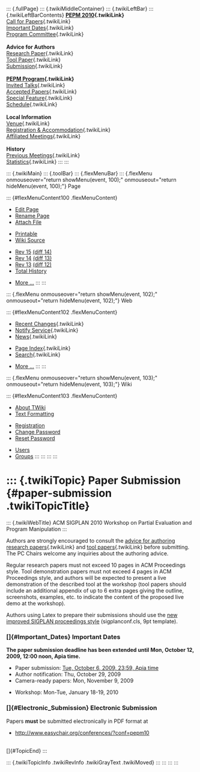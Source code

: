 ::: {.fullPage}
::: {.twikiMiddleContainer}
::: {.twikiLeftBar}
::: {.twikiLeftBarContents}
**[PEPM 2010](WebHome){.twikiLink}**\
[Call for Papers](CallForPapers){.twikiLink}\
[Important Dates](ImportantDates){.twikiLink}\
[Program Committee](ProgramCommittee){.twikiLink}\
\
**Advice for Authors**\
[Research Paper](ResearchPaperAdvice){.twikiLink}\
[Tool Paper](ToolPaperAdvice){.twikiLink}\
[Submission](PaperSubmission){.twikiLink}\
\
**[PEPM Program](Program){.twikiLink}**\
[Invited Talks](InvitedTalks){.twikiLink}\
[Accepted Papers](AcceptedPapers){.twikiLink}\
[Special Feature](SpecialFeature){.twikiLink}\
[Schedule](Program){.twikiLink}\
\
**Local Information**\
[Venue](WorkshopVenue){.twikiLink}\
[Registration & Accommodation](RegistrationAndAccomodation){.twikiLink}\
[Affiliated Meetings](AffiliatedMeetings){.twikiLink}\
\
**History**\
[Previous Meetings](PreviousMeetings){.twikiLink}\
[Statistics](HistoricalStatistics){.twikiLink}
:::
:::

::: {.twikiMain}
::: {.toolBar}
::: {.flexMenuBar}
::: {.flexMenu onmouseover="return showMenu(event, 100);" onmouseout="return hideMenu(event, 100);"}
Page

::: {#flexMenuContent100 .flexMenuContent}
-   [Edit
    Page](http://www.program-transformation.org/edit/PEPM10/PaperSubmission?t=1536827659)
-   [Rename
    Page](http://www.program-transformation.org/rename/PEPM10/PaperSubmission)
-   [Attach
    File](http://www.program-transformation.org/attach/PEPM10/PaperSubmission)

<!-- -->

-   [Printable](http://www.program-transformation.org/view/PEPM10/PaperSubmission?skin=print.pattern)
-   [Wiki
    Source](http://www.program-transformation.org/view/PEPM10/PaperSubmission?skin=text&raw=on&contenttype=text/plain)

<!-- -->

-   [Rev
    15](http://www.program-transformation.org/view/PEPM10/PaperSubmission?rev=1.15)
    [(diff 14)](http://www.program-transformation.org/rdiff/PEPM10/PaperSubmission?rev1=1.15&rev2=1.14)
-   [Rev
    14](http://www.program-transformation.org/view/PEPM10/PaperSubmission?rev=1.14)
    [(diff 13)](http://www.program-transformation.org/rdiff/PEPM10/PaperSubmission?rev1=1.14&rev2=1.13)
-   [Rev
    13](http://www.program-transformation.org/view/PEPM10/PaperSubmission?rev=1.13)
    [(diff 12)](http://www.program-transformation.org/rdiff/PEPM10/PaperSubmission?rev1=1.13&rev2=1.12)
-   [Total
    History](http://www.program-transformation.org/rdiff/PEPM10/PaperSubmission)

<!-- -->

-   [More
    \...](http://www.program-transformation.org/oops/PEPM10/PaperSubmission?template=oopsmore&param1=1.15&param2=1.15)
:::
:::

::: {.flexMenu onmouseover="return showMenu(event, 102);" onmouseout="return hideMenu(event, 102);"}
Web

::: {#flexMenuContent102 .flexMenuContent}
-   [Recent Changes](WebChanges){.twikiLink}
-   [Notify Service](WebNotify){.twikiLink}
-   [News](WebNews){.twikiLink}

<!-- -->

-   [Page Index](WebIndex){.twikiLink}
-   [Search](WebSearch){.twikiLink}

<!-- -->

-   [More
    \...](http://www.program-transformation.org/oops/PEPM10/PaperSubmission?template=oopsmore&param1=1.15&param2=1.15)
:::
:::

::: {.flexMenu onmouseover="return showMenu(event, 103);" onmouseout="return hideMenu(event, 103);"}
Wiki

::: {#flexMenuContent103 .flexMenuContent}
-   [About
    TWiki](http://www.program-transformation.org/view/TWiki/WebHome)
-   [Text
    Formatting](http://www.program-transformation.org/view/TWiki/TextFormattingRules)

<!-- -->

-   [Registration](http://www.program-transformation.org/view/TWiki/TWikiRegistration)
-   [Change
    Password](http://www.program-transformation.org/view/TWiki/ChangePassword)
-   [Reset
    Password](http://www.program-transformation.org/view/TWiki/ResetPassword)

<!-- -->

-   [Users](http://www.program-transformation.org/view/Main/TWikiUsers)
-   [Groups](http://www.program-transformation.org/view/Main/TWikiGroups)
:::
:::
:::
:::

::: {.twikiTopic}
Paper Submission {#paper-submission .twikiTopicTitle}
================

::: {.twikiWebTitle}
ACM SIGPLAN 2010 Workshop on Partial Evaluation and Program Manipulation
:::

Authors are strongly encouraged to consult the [advice for authoring
research papers](ResearchPaperAdvice){.twikiLink} and [tool
papers](ToolPaperAdvice){.twikiLink} before submitting. The PC Chairs
welcome any inquiries about the authoring advice.

Regular research papers must not exceed 10 pages in ACM Proceedings
style. Tool demonstration papers must not exceed 4 pages in ACM
Proceedings style, and authors will be expected to present a live
demonstration of the described tool at the workshop (tool papers should
include an additional appendix of up to 6 extra pages giving the
outline, screenshots, examples, etc. to indicate the content of the
proposed live demo at the workshop).

Authors using Latex to prepare their submissions should use the [new
improved SIGPLAN proceedings
style](http://www.acm.org/sigs/sigplan/authorInformation.htm)
(sigplanconf.cls, 9pt template).

### []{#Important_Dates} Important Dates

**The paper submission deadline has been extended until Mon, October 12,
2009, 12:00 noon, Apia time.**

-   Paper submission: [Tue, October 6, 2009, 23:59, Apia
    time](http://www.timeanddate.com/worldclock/fixedtime.html?month=10&day=6&year=2009&hour=23&min=59&sec=0&p1=282)
-   Author notification: Thu, October 29, 2009
-   Camera-ready papers: Mon, November 9, 2009

<!-- -->

-   Workshop: Mon-Tue, January 18-19, 2010

### []{#Electronic_Submission} Electronic Submission

Papers **must** be submitted electronically in PDF format at

-   <http://www.easychair.org/conferences/?conf=pepm10>

\
[]{#TopicEnd}
:::

::: {.twikiTopicInfo .twikiRevInfo .twikiGrayText .twikiMoved}
:::
:::
:::
:::
